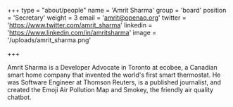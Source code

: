 +++
type = "about/people"
name = 'Amrit Sharma'
group = 'board'
position = 'Secretary'
weight = 3
email = 'amrit@openaq.org'
twitter = 'https://www.twitter.com/amrit_sharma'
linkedin = 'https://www.linkedin.com/in/amritsharma'
image = '/uploads/amrit_sharma.png'

+++

Amrit Sharma is a Developer Advocate in Toronto at ecobee, a Canadian smart home company that invented the world's first smart thermostat. He was Software Engineer at Thomson Reuters, is a published journalist, and created the Emoji Air Pollution Map and Smokey, the friendly air quality chatbot.
